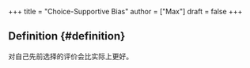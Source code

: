 +++
title = "Choice-Supportive Bias"
author = ["Max"]
draft = false
+++

## Definition {#definition}

对自己先前选择的评价会比实际上更好。
